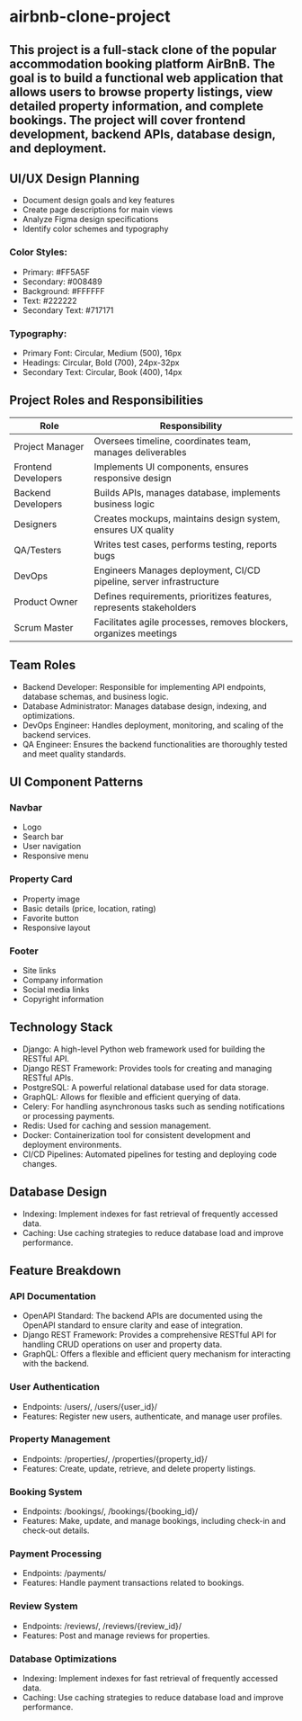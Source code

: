 # airbnb-clone-project
## This project is a full-stack clone of the popular accommodation booking platform AirBnB. The goal is to build a functional web application that allows users to browse property listings, view detailed property information, and complete bookings. The project will cover frontend development, backend APIs, database design, and deployment.
## UI/UX Design Planning
- Document design goals and key features
- Create page descriptions for main views
- Analyze Figma design specifications
- Identify color schemes and typography
### Color Styles:
- Primary: #FF5A5F
- Secondary: #008489
- Background: #FFFFFF
- Text: #222222
- Secondary Text: #717171
### Typography:
- Primary Font: Circular, Medium (500), 16px
- Headings: Circular, Bold (700), 24px-32px
- Secondary Text: Circular, Book (400), 14px

## Project Roles and Responsibilities

| Role | Responsibility | 
| --- | --- | 
| Project Manager | Oversees timeline, coordinates team, manages deliverables |
| Frontend Developers |	Implements UI components, ensures responsive design |
| Backend Developers |	Builds APIs, manages database, implements business logic |
| Designers|	Creates mockups, maintains design system, ensures UX quality |
| QA/Testers |	Writes test cases, performs testing, reports bugs|
| DevOps | Engineers	Manages deployment, CI/CD pipeline, server infrastructure |
| Product Owner |	Defines requirements, prioritizes features, represents stakeholders |
| Scrum Master |	Facilitates agile processes, removes blockers, organizes meetings |

## Team Roles
- Backend Developer: Responsible for implementing API endpoints, database schemas, and business logic.
- Database Administrator: Manages database design, indexing, and optimizations.
- DevOps Engineer: Handles deployment, monitoring, and scaling of the backend services.
- QA Engineer: Ensures the backend functionalities are thoroughly tested and meet quality standards.

## UI Component Patterns
### Navbar
- Logo
- Search bar
- User navigation
- Responsive menu
### Property Card
- Property image
- Basic details (price, location, rating)
- Favorite button
- Responsive layout
### Footer
- Site links
- Company information
- Social media links
- Copyright information

## Technology Stack
- Django: A high-level Python web framework used for building the RESTful API.
- Django REST Framework: Provides tools for creating and managing RESTful APIs.
- PostgreSQL: A powerful relational database used for data storage.
- GraphQL: Allows for flexible and efficient querying of data.
- Celery: For handling asynchronous tasks such as sending notifications or processing payments.
- Redis: Used for caching and session management.
- Docker: Containerization tool for consistent development and deployment environments.
- CI/CD Pipelines: Automated pipelines for testing and deploying code changes.
## Database Design 
- Indexing: Implement indexes for fast retrieval of frequently accessed data.
- Caching: Use caching strategies to reduce database load and improve performance.

## Feature Breakdown
### API Documentation
- OpenAPI Standard: The backend APIs are documented using the OpenAPI standard to ensure clarity and ease of integration.
- Django REST Framework: Provides a comprehensive RESTful API for handling CRUD operations on user and property data.
- GraphQL: Offers a flexible and efficient query mechanism for interacting with the backend.
### User Authentication
- Endpoints: /users/, /users/{user_id}/
- Features: Register new users, authenticate, and manage user profiles.
### Property Management
- Endpoints: /properties/, /properties/{property_id}/
- Features: Create, update, retrieve, and delete property listings.
### Booking System
- Endpoints: /bookings/, /bookings/{booking_id}/
- Features: Make, update, and manage bookings, including check-in and check-out details.
### Payment Processing
- Endpoints: /payments/
- Features: Handle payment transactions related to bookings.
### Review System
- Endpoints: /reviews/, /reviews/{review_id}/
- Features: Post and manage reviews for properties.
### Database Optimizations
- Indexing: Implement indexes for fast retrieval of frequently accessed data.
- Caching: Use caching strategies to reduce database load and improve performance.
